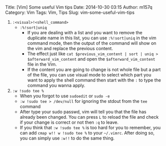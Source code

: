 Title: [Vim] Some useful Vim tips
Date: 2014-10-30 03:15
Author: m157q
Category: Vim
Tags: Vim, Tips
Slug: vim-some-useful-vim-tips

1. `:<visual>!<shell_command>`  
    + `:%!sort|uniq`  
        + If you are dealing with a list and you want to remove the duplicate name in this list, you can use `:%!sort|uniq` in the vim command mode, then the output of the command will show on the vim and replace the previous content.  
        + The effect just like `cat $previous_vim_content | sort | uniq > $afterward_vim_content` and open the `$afterward_vim_content` file in the Vim.  
        + If the content you are going to change is not whole file but a part of the file, you can use visual mode to select which part you want to apply the shell command then start with the `:` to type the command you wanna apply.  
2. `:w !sudo tee %`  
    + When you forgot to use `sudoedit` or `sudo -e`  
    + `:w !sudo tee > /dev/null` for ignoring the stdout from the `tee` command  
    + After type your sudo passwd, vim will tell you that the file has already been changed. You can press `L` to reload the file and check if your change is correct or not then `:q` to leave.  
    + If you think that `:w !sudo tee %` is too hard for you to remember, you can add `cmap w!! w !sudo tee %` to your `~/.vimrc`. After doing so, you can simply use `:w!!` to do the same thing.  